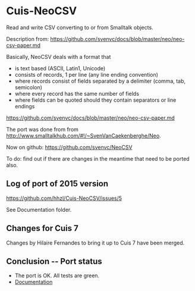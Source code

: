 # Cuis-NeoCSV
Read and write CSV converting to or from Smalltalk objects.
 
Description from: https://github.com/svenvc/docs/blob/master/neo/neo-csv-paper.md

Basically, NeoCSV deals with a format that

- is text based (ASCII, Latin1, Unicode)
- consists of records, 1 per line (any line ending convention)
- where records consist of fields separated by a delimiter (comma, tab, semicolon)
- where every record has the same number of fields
- where fields can be quoted should they contain separators or line endings

https://github.com/svenvc/docs/blob/master/neo/neo-csv-paper.md

The port was done from from http://www.smalltalkhub.com/#!/~SvenVanCaekenberghe/Neo.

Now on github: https://github.com/svenvc/NeoCSV

To do: find out if there are changes in the meantime that need to be ported also.



## Log of port of 2015 version 


https://github.com/hhzl/Cuis-NeoCSV/issues/5

See Documentation folder.


## Changes for Cuis 7

Changes by Hilaire Fernandes to bring it up to Cuis 7 have been merged.


## Conclusion -- Port status

- The port is OK. All tests are green.
- [Documentation](https://github.com/svenvc/docs/blob/master/neo/neo-csv-paper.md)
